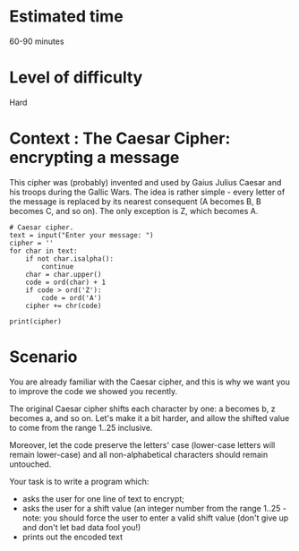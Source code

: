 
# Estimated time
60-90 minutes

# Level of difficulty
Hard

# Context : The Caesar Cipher: encrypting a message

This cipher was (probably) invented and used by Gaius Julius Caesar and his troops during the Gallic Wars. 
The idea is rather simple - every letter of the message is replaced by its nearest consequent (A becomes B, B becomes C, and so on). 
The only exception is Z, which becomes A.
```
# Caesar cipher.
text = input("Enter your message: ")
cipher = ''
for char in text:
    if not char.isalpha():
        continue
    char = char.upper()
    code = ord(char) + 1
    if code > ord('Z'):
        code = ord('A')
    cipher += chr(code)

print(cipher)
```
# Scenario

You are already familiar with the Caesar cipher, and this is why we want you to improve the code we showed you recently.

The original Caesar cipher shifts each character by one: a becomes b, z becomes a, and so on. Let's make it a bit harder, and allow the shifted value to come from the range 1..25 inclusive.

Moreover, let the code preserve the letters' case (lower-case letters will remain lower-case) and all non-alphabetical characters should remain untouched.

Your task is to write a program which:

* asks the user for one line of text to encrypt;
* asks the user for a shift value (an integer number from the range 1..25 - note: you should force the user to enter a valid shift value (don't give up and don't let bad data fool you!)
* prints out the encoded text
  


